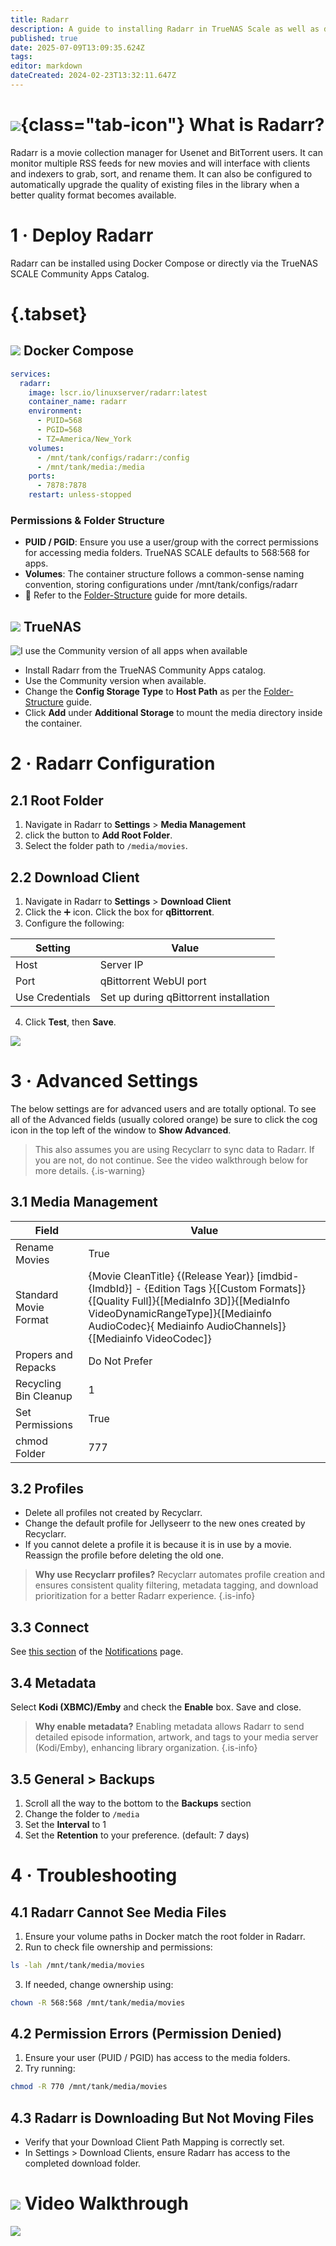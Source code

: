 ```yaml
---
title: Radarr
description: A guide to installing Radarr in TrueNAS Scale as well as docker via compose
published: true
date: 2025-07-09T13:09:35.624Z
tags: 
editor: markdown
dateCreated: 2024-02-23T13:32:11.647Z
---
```


# ![](/radarr.png){class="tab-icon"} What is Radarr?

Radarr is a movie collection manager for Usenet and BitTorrent users. It can monitor multiple RSS feeds for new movies and will interface with clients and indexers to grab, sort, and rename them. It can also be configured to automatically upgrade the quality of existing files in the library when a better quality format becomes available.

# 1 · Deploy Radarr

Radarr can be installed using Docker Compose or directly via the TrueNAS SCALE Community Apps Catalog.

# {.tabset}
## <img src="/docker.png" class="tab-icon"> Docker Compose

```yaml
services:
  radarr:
    image: lscr.io/linuxserver/radarr:latest
    container_name: radarr
    environment:
      - PUID=568
      - PGID=568
      - TZ=America/New_York
    volumes:
      - /mnt/tank/configs/radarr:/config
      - /mnt/tank/media:/media
    ports:
      - 7878:7878
    restart: unless-stopped
```
### Permissions & Folder Structure

- **PUID / PGID**: Ensure you use a user/group with the correct permissions for accessing media folders. TrueNAS SCALE defaults to 568:568 for apps.
- **Volumes**: The container structure follows a common-sense naming convention, storing configurations under /mnt/tank/configs/radarr
- 📌 Refer to the [Folder-Structure](/Folder-Structure) guide for more details.

## <img src="/truenas.png" class="tab-icon"> TrueNAS

![I use the Community version of all apps when available](https://wiki.hydrology.cc/screen_shot_2023-12-08_at_1.38.00_pm.png) 

- Install Radarr from the TrueNAS Community Apps catalog.
- Use the Community version when available.
- Change the **Config Storage Type** to **Host Path** as per the [Folder-Structure](/Folder-Structure) guide.
 - Click **Add** under **Additional Storage** to mount the media directory inside the container.

# 2 · Radarr Configuration

## 2.1 Root Folder

1. Navigate in Radarr to **Settings** > **Media Management**
1. click the button to **Add Root Folder**. 
1. Select the folder path to `/media/movies`.

## 2.2 Download Client

1. Navigate in Radarr to **Settings** > **Download Client**
1. Click the ➕ icon. Click the box for **qBittorrent**. 
1. Configure the following:

| **Setting** | **Value** |
|----------|----------|
| Host      | Server IP      |
| Port     | qBittorrent WebUI port    |
|Use Credentials |Set up during qBittorrent installation  |

4. Click **Test**, then **Save**.

![](https://wiki.hydrology.cc/screenshot_from_2023-12-14_14-31-16.png)

# 3 ·  Advanced Settings

The below settings are for advanced users and are totally optional. To see all of the Advanced fields (usually colored orange) be sure to click the cog icon in the top left of the window to **Show Advanced**. 

>This also assumes you are using Recyclarr to sync data to Radarr. If you are not, do not continue. See the video walkthrough below for more details.
{.is-warning}

## 3.1 Media Management

| **Field** | **Value** |
| --- | --- |
| Rename Movies | True |
| Standard Movie Format | {Movie CleanTitle} {(Release Year)} \[imdbid-{ImdbId}\] - {Edition Tags }{\[Custom Formats\]}{\[Quality Full\]}{\[MediaInfo 3D\]}{\[MediaInfo VideoDynamicRangeType\]}{\[Mediainfo AudioCodec}{ Mediainfo AudioChannels\]}{\[Mediainfo VideoCodec\]} |
| Propers and Repacks | Do Not Prefer |
| Recycling Bin Cleanup | 1   |
| Set Permissions | True |
| chmod Folder | 777 |

## 3.2 Profiles

- Delete all profiles not created by Recyclarr.
- Change the default profile for Jellyseerr to the new ones created by Recyclarr. 
- If you cannot delete a profile it is because it is in use by a movie. Reassign the profile before deleting the old one.

> **Why use Recyclarr profiles?** 
Recyclarr automates profile creation and ensures consistent quality filtering, metadata tagging, and download prioritization for a better Radarr experience.
{.is-info}


## 3.3 Connect

See [this section](/en/Notifications#radarrsonarrprowlarr) of the [Notifications](/Notifications) page.

## 3.4 Metadata

Select **Kodi (XBMC)/Emby** and check the **Enable** box. Save and close.
> **Why enable metadata?**
Enabling metadata allows Radarr to send detailed episode information, artwork, and tags to your media server (Kodi/Emby), enhancing library organization.
{.is-info}


## 3.5 General > Backups

1. Scroll all the way to the bottom to the **Backups** section
1. Change the folder to `/media`
1. Set the **Interval** to 1 
1. Set the **Retention** to your preference. (default: 7 days)

# 4 · Troubleshooting
## 4.1 Radarr Cannot See Media Files

1. Ensure your volume paths in Docker match the root folder in Radarr.
1. Run to check file ownership and permissions:
```bash
ls -lah /mnt/tank/media/movies
```
3. If needed, change ownership using:
```bash
chown -R 568:568 /mnt/tank/media/movies
```
## 4.2 Permission Errors (Permission Denied)
1. Ensure your user (PUID / PGID) has access to the media folders.
2. Try running:
```bash
chmod -R 770 /mnt/tank/media/movies
```
## 4.3 Radarr is Downloading But Not Moving Files

- Verify that your Download Client Path Mapping is correctly set.
- In Settings > Download Clients, ensure Radarr has access to the completed download folder.

# <img src="/patreon-light.png" class="tab-icon"> Video Walkthrough

[![](/2025-03-18-advanced-media-management-with-r-promo-card.png)](https://www.patreon.com/posts/advanced-media-124637606)